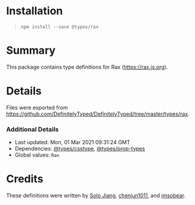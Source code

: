 # Installation
> `npm install --save @types/rax`

# Summary
This package contains type definitions for Rax (https://rax.js.org).

# Details
Files were exported from https://github.com/DefinitelyTyped/DefinitelyTyped/tree/master/types/rax.

### Additional Details
 * Last updated: Mon, 01 Mar 2021 09:31:24 GMT
 * Dependencies: [@types/csstype](https://npmjs.com/package/@types/csstype), [@types/prop-types](https://npmjs.com/package/@types/prop-types)
 * Global values: `Rax`

# Credits
These definitions were written by [Solo Jiang](https://github.com/solojiang), [chenjun1011](https://github.com/chenjun1011), and [imsobear](https://github.com/imsobear).
